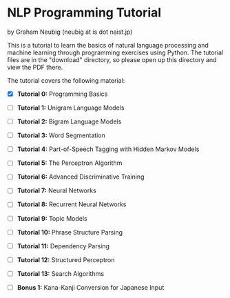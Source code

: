 NLP Programming Tutorial
========================

by Graham Neubig (neubig at is dot naist.jp)

This is a tutorial to learn the basics of natural language processing and machine learning through programming exercises using Python.
The tutorial files are in the "download" directory, so please open up this directory and view the PDF there.

The tutorial covers the following material:

- [x] **Tutorial 0:** Programming Basics
- [ ] **Tutorial 1:** Unigram Language Models
- [ ] **Tutorial 2:** Bigram Language Models
- [ ] **Tutorial 3:** Word Segmentation
- [ ] **Tutorial 4:** Part-of-Speech Tagging with Hidden Markov Models
- [ ] **Tutorial 5:** The Perceptron Algorithm
- [ ] **Tutorial 6:** Advanced Discriminative Training
- [ ] **Tutorial 7:** Neural Networks
- [ ] **Tutorial 8:** Recurrent Neural Networks  
- [ ] **Tutorial 9:** Topic Models
- [ ] **Tutorial 10:** Phrase Structure Parsing
- [ ] **Tutorial 11:** Dependency Parsing
- [ ] **Tutorial 12:** Structured Perceptron
- [ ] **Tutorial 13:** Search Algorithms 
- [ ] **Bonus 1:** Kana-Kanji Conversion for Japanese Input
  

